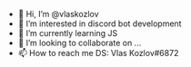 - 👋 Hi, I’m @vlaskozlov
- 👀 I’m interested in discord bot development
- 🌱 I’m currently learning JS
- 💞️ I’m looking to collaborate on ...
- 📫 How to reach me DS: Vlas Kozlov#6872

<!---
vlaskozlov/vlaskozlov is a ✨ special ✨ repository because its `README.md` (this file) appears on your GitHub profile.
You can click the Preview link to take a look at your changes.
--->
